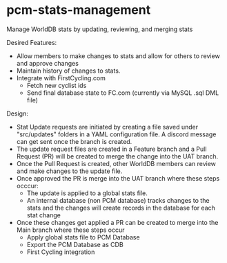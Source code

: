 # pcm-stats-management
Manage WorldDB stats by updating, reviewing, and merging stats


Desired Features:

- Allow members to make changes to stats and allow for others to review and approve changes
- Maintain history of changes to stats. 
- Integrate with FirstCycling.com
  - Fetch new cyclist ids
  - Send final database state to FC.com (currently via MySQL .sql DML file)



Design:

- Stat Update requests are initiated by creating a file saved under "src/updates" folders in a YAML configuration file. A discord message can get sent once the branch is created.
- The update request files are created in a Feature branch and a Pull Request (PR) will be created to merge the change into the UAT branch.
- Once the Pull Request is created, other WorldDB members can review and make changes to the update file.
- Once approved the PR is merge into the UAT branch where these steps occcur:
  - The update is applied to a global stats file. 
  - An internal database (non PCM database) tracks changes to the stats and the changes will create records in the database for each stat change
- Once these changes get applied a PR can be created to merge into the Main branch where these steps occur
  - Apply global stats file to PCM Database
  - Export the PCM Database as CDB
  - First Cycling integration
